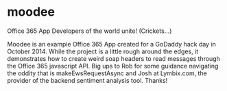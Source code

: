 moodee
======

Office 365 App Developers of the world unite! (Crickets...)

Moodee is an example Office 365 App created for a GoDaddy hack day in October 2014. While the project is a little rough around the edges, it demonstrates how to create weird soap headers to read messages through the Office 365 javascript API. Big ups to Rob for some guidance navigating the oddity that is makeEwsRequestAsync and Josh at Lymbix.com, the provider of the backend sentiment analysis tool. Thanks!
